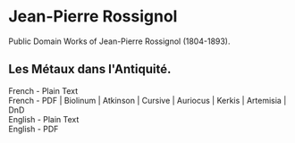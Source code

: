 # Jean-Pierre Rossignol

Public Domain Works of Jean-Pierre Rossignol (1804-1893).

## Les Métaux dans l'Antiquité.

French - Plain Text  
French - PDF | Biolinum | Atkinson | Cursive | Auriocus | Kerkis | Artemisia | DnD  
English - Plain Text  
English - PDF  
